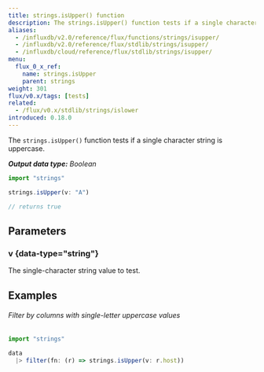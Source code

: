 ```yaml
---
title: strings.isUpper() function
description: The strings.isUpper() function tests if a single character string is uppercase.
aliases:
  - /influxdb/v2.0/reference/flux/functions/strings/isupper/
  - /influxdb/v2.0/reference/flux/stdlib/strings/isupper/
  - /influxdb/cloud/reference/flux/stdlib/strings/isupper/
menu:
  flux_0_x_ref:
    name: strings.isUpper
    parent: strings
weight: 301
flux/v0.x/tags: [tests]
related:
  - /flux/v0.x/stdlib/strings/islower
introduced: 0.18.0
---
```


The `strings.isUpper()` function tests if a single character string is uppercase.

_**Output data type:** Boolean_

```js
import "strings"

strings.isUpper(v: "A")

// returns true
```

## Parameters

### v {data-type="string"}
The single-character string value to test.

## Examples

###### Filter by columns with single-letter uppercase values
```js
import "strings"

data
  |> filter(fn: (r) => strings.isUpper(v: r.host))
```
